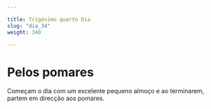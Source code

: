 ```yaml
---

title: Trigésimo quarto Dia 
slug: "dia_34"
weight: 340

---
```


# Pelos pomares

Começam o dia com um excelente pequeno almoço e ao terminarem, partem em direcção aos pomares.



